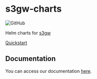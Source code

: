 # s3gw-charts

![GitHub][github-badge]

Helm charts for [s3gw](https://github.com/aquarist-labs/s3gw-core)

[Quickstart](charts/s3gw/README.md)

## Documentation

You can access our documentation [here](https://s3gw-docs.readthedocs.io/en/latest/helm-charts/).

[github-badge]: https://img.shields.io/github/license/aquarist-labs/s3gw-charts
